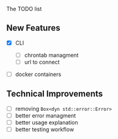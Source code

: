 The TODO list

## New Features
- [x] CLI
    - [ ] chrontab managment
    - [ ] url to connect
- [ ] docker containers


## Technical Improvements
- [ ] removing `Box<dyn std::error::Error>`
- [ ] better error managment
- [ ] better usage explanation 
- [ ] better testing workflow 
